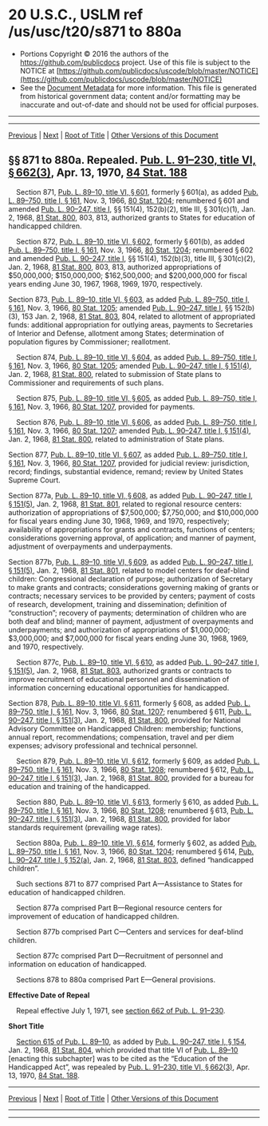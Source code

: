 ---
---

# 20 U.S.C., USLM ref /us/usc/t20/s871 to 880a

* Portions Copyright © 2016 the authors of the https://github.com/publicdocs project.
  Use of this file is subject to the NOTICE at [https://github.com/publicdocs/uscode/blob/master/NOTICE](https://github.com/publicdocs/uscode/blob/master/NOTICE)
* See the [Document Metadata](././../../../../..//README.md) for more information.
  This file is generated from historical government data; content and/or formatting may be inaccurate and out-of-date and should not be used for official purposes.

----------
----------

[Previous](./../../../../..//us/usc/t20/ch24/schIV/m__us_usc_t20_ch24_schIV.md) | [Next](./../../../../..//us/usc/t20/ch24/schIV–A/m__us_usc_t20_ch24_schIV–A.md) | [Root of Title](./../../../../../) | [Other Versions of this Document](https://publicdocs.github.io/go/links?ns=uslm&ref=%2Fus%2Fusc%2Ft20%2Fs871+to+880a)

## §§ 871 to 880a. Repealed. [Pub. L. 91–230, title VI, § 662(3)][/us/pl/91/230/s662/3], Apr. 13, 1970, [84 Stat. 188][/us/stat/84/188]

    Section 871, [Pub. L. 89–10, title VI, § 601][/us/pl/89/10/s601], formerly § 601(a), as added [Pub. L. 89–750, title I, § 161][/us/pl/89/750/s161], Nov. 3, 1966, [80 Stat. 1204][/us/stat/80/1204]; renumbered § 601 and amended [Pub. L. 90–247, title I][/us/pl/90/247], §§ 151(4), 152(b)(2), title III, § 301(c)(1), Jan. 2, 1968, [81 Stat. 800][/us/stat/81/800], 803, 813, authorized grants to States for education of handicapped children.

    Section 872, [Pub. L. 89–10, title VI, § 602][/us/pl/89/10/s602], formerly § 601(b), as added [Pub. L. 89–750, title I, § 161][/us/pl/89/750/s161], Nov. 3, 1966, [80 Stat. 1204][/us/stat/80/1204]; renumbered § 602 and amended [Pub. L. 90–247, title I][/us/pl/90/247], §§ 151(4), 152(b)(3), title III, § 301(c)(2), Jan. 2, 1968, [81 Stat. 800][/us/stat/81/800], 803, 813, authorized appropriations of $50,000,000; $150,000,000; $162,500,000; and $200,000,000 for fiscal years ending June 30, 1967, 1968, 1969, 1970, respectively.

Section 873, [Pub. L. 89–10, title VI, § 603][/us/pl/89/10/s603], as added [Pub. L. 89–750, title I, § 161][/us/pl/89/750/s161], Nov. 3, 1966, [80 Stat. 1205][/us/stat/80/1205]; amended [Pub. L. 90–247, title I][/us/pl/90/247], §§ 152(b)(3), 153 Jan. 2, 1968, [81 Stat. 803][/us/stat/81/803], 804, related to allotment of appropriated funds: additional appropriation for outlying areas, payments to Secretaries of Interior and Defense, allotment among States; determination of population figures by Commissioner; reallotment.

    Section 874, [Pub. L. 89–10, title VI, § 604][/us/pl/89/10/s604], as added [Pub. L. 89–750, title I, § 161][/us/pl/89/750/s161], Nov. 3, 1966, [80 Stat. 1205][/us/stat/80/1205]; amended [Pub. L. 90–247, title I, § 151(4)][/us/pl/90/247/s151/4], Jan. 2, 1968, [81 Stat. 800][/us/stat/81/800], related to submission of State plans to Commissioner and requirements of such plans.

    Section 875, [Pub. L. 89–10, title VI, § 605][/us/pl/89/10/s605], as added [Pub. L. 89–750, title I, § 161][/us/pl/89/750/s161], Nov. 3, 1966, [80 Stat. 1207][/us/stat/80/1207], provided for payments.

    Section 876, [Pub. L. 89–10, title VI, § 606][/us/pl/89/10/s606], as added [Pub. L. 89–750, title I, § 161][/us/pl/89/750/s161], Nov. 3, 1966, [80 Stat. 1207][/us/stat/80/1207]; amended [Pub. L. 90–247, title I, § 151(4)][/us/pl/90/247/s151/4], Jan. 2, 1968, [81 Stat. 800][/us/stat/81/800], related to administration of State plans.

Section 877, [Pub. L. 89–10, title VI, § 607][/us/pl/89/10/s607], as added [Pub. L. 89–750, title I, § 161][/us/pl/89/750/s161], Nov. 3, 1966, [80 Stat. 1207][/us/stat/80/1207], provided for judicial review: jurisdiction, record; findings, substantial evidence, remand; review by United States Supreme Court.

Section 877a, [Pub. L. 89–10, title VI, § 608][/us/pl/89/10/s608], as added [Pub. L. 90–247, title I, § 151(5)][/us/pl/90/247/s151/5], Jan. 2, 1968, [81 Stat. 801][/us/stat/81/801], related to regional resource centers: authorization of appropriations of $7,500,000; $7,750,000; and $10,000,000 for fiscal years ending June 30, 1968, 1969, and 1970, respectively; availability of appropriations for grants and contracts, functions of centers; considerations governing approval, of application; and manner of payment, adjustment of overpayments and underpayments.

Section 877b, [Pub. L. 89–10, title VI, § 609][/us/pl/89/10/s609], as added [Pub. L. 90–247, title I, § 151(5)][/us/pl/90/247/s151/5], Jan. 2, 1968, [81 Stat. 801][/us/stat/81/801], related to model centers for deaf-blind children: Congressional declaration of purpose; authorization of Secretary to make grants and contracts; considerations governing making of grants or contracts; necessary services to be provided by centers; payment of costs of research, development, training and dissemination; definition of “construction”; recovery of payments; determination of children who are both deaf and blind; manner of payment, adjustment of overpayments and underpayments; and authorization of appropriations of $1,000,000; $3,000,000; and $7,000,000 for fiscal years ending June 30, 1968, 1969, and 1970, respectively.

    Section 877c, [Pub. L. 89–10, title VI, § 610][/us/pl/89/10/s610], as added [Pub. L. 90–247, title I, § 151(5)][/us/pl/90/247/s151/5], Jan. 2, 1968, [81 Stat. 803][/us/stat/81/803], authorized grants or contracts to improve recruitment of educational personnel and dissemination of information concerning educational opportunities for handicapped.

Section 878, [Pub. L. 89–10, title VI, § 611][/us/pl/89/10/s611], formerly § 608, as added [Pub. L. 89–750, title I, § 161][/us/pl/89/750/s161], Nov. 3, 1966, [80 Stat. 1207][/us/stat/80/1207]; renumbered § 611, [Pub. L. 90–247, title I, § 151(3)][/us/pl/90/247/s151/3], Jan. 2, 1968, [81 Stat. 800][/us/stat/81/800], provided for National Advisory Committee on Handicapped Children: membership; functions, annual report, recommendations; compensation, travel and per diem expenses; advisory professional and technical personnel.

    Section 879, [Pub. L. 89–10, title VI, § 612][/us/pl/89/10/s612], formerly § 609, as added [Pub. L. 89–750, title I, § 161][/us/pl/89/750/s161], Nov. 3, 1966, [80 Stat. 1208][/us/stat/80/1208]; renumbered § 612, [Pub. L. 90–247, title I, § 151(3)][/us/pl/90/247/s151/3], Jan. 2, 1968, [81 Stat. 800][/us/stat/81/800], provided for a bureau for education and training of the handicapped.

    Section 880, [Pub. L. 89–10, title VI, § 613][/us/pl/89/10/s613], formerly § 610, as added [Pub. L. 89–750, title I, § 161][/us/pl/89/750/s161], Nov. 3, 1966, [80 Stat. 1208][/us/stat/80/1208]; renumbered § 613, [Pub. L. 90–247, title I, § 151(3)][/us/pl/90/247/s151/3], Jan. 2, 1968, [81 Stat. 800][/us/stat/81/800], provided for labor standards requirement (prevailing wage rates).

    Section 880a, [Pub. L. 89–10, title VI, § 614][/us/pl/89/10/s614], formerly § 602, as added [Pub. L. 89–750, title I, § 161][/us/pl/89/750/s161], Nov. 3, 1966, [80 Stat. 1204][/us/stat/80/1204]; renumbered § 614, [Pub. L. 90–247, title I, § 152(a)][/us/pl/90/247/s152/a], Jan. 2, 1968, [81 Stat. 803][/us/stat/81/803], defined “handicapped children”.

    Such sections 871 to 877 comprised Part A—Assistance to States for education of handicapped children.

    Section 877a comprised Part B—Regional resource centers for improvement of education of handicapped children.

    Section 877b comprised Part C—Centers and services for deaf-blind children.

    Section 877c comprised Part D—Recruitment of personnel and information on education of handicapped.

    Sections 878 to 880a comprised Part E—General provisions.

 __Effective Date of Repeal__ 

    Repeal effective July 1, 1971, see [section 662 of Pub. L. 91–230][/us/pl/91/230/s662].

 __Short Title__ 

    [Section 615 of Pub. L. 89–10][/us/pl/89/10/s615], as added by [Pub. L. 90–247, title I, § 154][/us/pl/90/247/s154], Jan. 2, 1968, [81 Stat. 804][/us/stat/81/804], which provided that title VI of [Pub. L. 89–10][/us/pl/89/10] \[enacting this subchapter\] was to be cited as the “Education of the Handicapped Act”, was repealed by [Pub. L. 91–230, title VI, § 662(3)][/us/pl/91/230/s662/3], Apr. 13, 1970, [84 Stat. 188][/us/stat/84/188].

----------

[Previous](./../../../../..//us/usc/t20/ch24/schIV/m__us_usc_t20_ch24_schIV.md) | [Next](./../../../../..//us/usc/t20/ch24/schIV–A/m__us_usc_t20_ch24_schIV–A.md) | [Root of Title](./../../../../../) | [Other Versions of this Document](https://publicdocs.github.io/go/links?ns=uslm&ref=%2Fus%2Fusc%2Ft20%2Fs871+to+880a)

----------
----------

[/us/pl/91/230/s662/3]: https://publicdocs.github.io/go/links?ns=uslm&ref=%2Fus%2Fpl%2F91%2F230%2Fs662%2F3
[/us/stat/84/188]: https://publicdocs.github.io/go/links?ns=uslm&ref=%2Fus%2Fstat%2F84%2F188
[/us/pl/89/10/s601]: https://publicdocs.github.io/go/links?ns=uslm&ref=%2Fus%2Fpl%2F89%2F10%2Fs601
[/us/pl/89/750/s161]: https://publicdocs.github.io/go/links?ns=uslm&ref=%2Fus%2Fpl%2F89%2F750%2Fs161
[/us/stat/80/1204]: https://publicdocs.github.io/go/links?ns=uslm&ref=%2Fus%2Fstat%2F80%2F1204
[/us/pl/90/247]: https://publicdocs.github.io/go/links?ns=uslm&ref=%2Fus%2Fpl%2F90%2F247
[/us/stat/81/800]: https://publicdocs.github.io/go/links?ns=uslm&ref=%2Fus%2Fstat%2F81%2F800
[/us/pl/89/10/s602]: https://publicdocs.github.io/go/links?ns=uslm&ref=%2Fus%2Fpl%2F89%2F10%2Fs602
[/us/pl/89/750/s161]: https://publicdocs.github.io/go/links?ns=uslm&ref=%2Fus%2Fpl%2F89%2F750%2Fs161
[/us/stat/80/1204]: https://publicdocs.github.io/go/links?ns=uslm&ref=%2Fus%2Fstat%2F80%2F1204
[/us/pl/90/247]: https://publicdocs.github.io/go/links?ns=uslm&ref=%2Fus%2Fpl%2F90%2F247
[/us/stat/81/800]: https://publicdocs.github.io/go/links?ns=uslm&ref=%2Fus%2Fstat%2F81%2F800
[/us/pl/89/10/s603]: https://publicdocs.github.io/go/links?ns=uslm&ref=%2Fus%2Fpl%2F89%2F10%2Fs603
[/us/pl/89/750/s161]: https://publicdocs.github.io/go/links?ns=uslm&ref=%2Fus%2Fpl%2F89%2F750%2Fs161
[/us/stat/80/1205]: https://publicdocs.github.io/go/links?ns=uslm&ref=%2Fus%2Fstat%2F80%2F1205
[/us/pl/90/247]: https://publicdocs.github.io/go/links?ns=uslm&ref=%2Fus%2Fpl%2F90%2F247
[/us/stat/81/803]: https://publicdocs.github.io/go/links?ns=uslm&ref=%2Fus%2Fstat%2F81%2F803
[/us/pl/89/10/s604]: https://publicdocs.github.io/go/links?ns=uslm&ref=%2Fus%2Fpl%2F89%2F10%2Fs604
[/us/pl/89/750/s161]: https://publicdocs.github.io/go/links?ns=uslm&ref=%2Fus%2Fpl%2F89%2F750%2Fs161
[/us/stat/80/1205]: https://publicdocs.github.io/go/links?ns=uslm&ref=%2Fus%2Fstat%2F80%2F1205
[/us/pl/90/247/s151/4]: https://publicdocs.github.io/go/links?ns=uslm&ref=%2Fus%2Fpl%2F90%2F247%2Fs151%2F4
[/us/stat/81/800]: https://publicdocs.github.io/go/links?ns=uslm&ref=%2Fus%2Fstat%2F81%2F800
[/us/pl/89/10/s605]: https://publicdocs.github.io/go/links?ns=uslm&ref=%2Fus%2Fpl%2F89%2F10%2Fs605
[/us/pl/89/750/s161]: https://publicdocs.github.io/go/links?ns=uslm&ref=%2Fus%2Fpl%2F89%2F750%2Fs161
[/us/stat/80/1207]: https://publicdocs.github.io/go/links?ns=uslm&ref=%2Fus%2Fstat%2F80%2F1207
[/us/pl/89/10/s606]: https://publicdocs.github.io/go/links?ns=uslm&ref=%2Fus%2Fpl%2F89%2F10%2Fs606
[/us/pl/89/750/s161]: https://publicdocs.github.io/go/links?ns=uslm&ref=%2Fus%2Fpl%2F89%2F750%2Fs161
[/us/stat/80/1207]: https://publicdocs.github.io/go/links?ns=uslm&ref=%2Fus%2Fstat%2F80%2F1207
[/us/pl/90/247/s151/4]: https://publicdocs.github.io/go/links?ns=uslm&ref=%2Fus%2Fpl%2F90%2F247%2Fs151%2F4
[/us/stat/81/800]: https://publicdocs.github.io/go/links?ns=uslm&ref=%2Fus%2Fstat%2F81%2F800
[/us/pl/89/10/s607]: https://publicdocs.github.io/go/links?ns=uslm&ref=%2Fus%2Fpl%2F89%2F10%2Fs607
[/us/pl/89/750/s161]: https://publicdocs.github.io/go/links?ns=uslm&ref=%2Fus%2Fpl%2F89%2F750%2Fs161
[/us/stat/80/1207]: https://publicdocs.github.io/go/links?ns=uslm&ref=%2Fus%2Fstat%2F80%2F1207
[/us/pl/89/10/s608]: https://publicdocs.github.io/go/links?ns=uslm&ref=%2Fus%2Fpl%2F89%2F10%2Fs608
[/us/pl/90/247/s151/5]: https://publicdocs.github.io/go/links?ns=uslm&ref=%2Fus%2Fpl%2F90%2F247%2Fs151%2F5
[/us/stat/81/801]: https://publicdocs.github.io/go/links?ns=uslm&ref=%2Fus%2Fstat%2F81%2F801
[/us/pl/89/10/s609]: https://publicdocs.github.io/go/links?ns=uslm&ref=%2Fus%2Fpl%2F89%2F10%2Fs609
[/us/pl/90/247/s151/5]: https://publicdocs.github.io/go/links?ns=uslm&ref=%2Fus%2Fpl%2F90%2F247%2Fs151%2F5
[/us/stat/81/801]: https://publicdocs.github.io/go/links?ns=uslm&ref=%2Fus%2Fstat%2F81%2F801
[/us/pl/89/10/s610]: https://publicdocs.github.io/go/links?ns=uslm&ref=%2Fus%2Fpl%2F89%2F10%2Fs610
[/us/pl/90/247/s151/5]: https://publicdocs.github.io/go/links?ns=uslm&ref=%2Fus%2Fpl%2F90%2F247%2Fs151%2F5
[/us/stat/81/803]: https://publicdocs.github.io/go/links?ns=uslm&ref=%2Fus%2Fstat%2F81%2F803
[/us/pl/89/10/s611]: https://publicdocs.github.io/go/links?ns=uslm&ref=%2Fus%2Fpl%2F89%2F10%2Fs611
[/us/pl/89/750/s161]: https://publicdocs.github.io/go/links?ns=uslm&ref=%2Fus%2Fpl%2F89%2F750%2Fs161
[/us/stat/80/1207]: https://publicdocs.github.io/go/links?ns=uslm&ref=%2Fus%2Fstat%2F80%2F1207
[/us/pl/90/247/s151/3]: https://publicdocs.github.io/go/links?ns=uslm&ref=%2Fus%2Fpl%2F90%2F247%2Fs151%2F3
[/us/stat/81/800]: https://publicdocs.github.io/go/links?ns=uslm&ref=%2Fus%2Fstat%2F81%2F800
[/us/pl/89/10/s612]: https://publicdocs.github.io/go/links?ns=uslm&ref=%2Fus%2Fpl%2F89%2F10%2Fs612
[/us/pl/89/750/s161]: https://publicdocs.github.io/go/links?ns=uslm&ref=%2Fus%2Fpl%2F89%2F750%2Fs161
[/us/stat/80/1208]: https://publicdocs.github.io/go/links?ns=uslm&ref=%2Fus%2Fstat%2F80%2F1208
[/us/pl/90/247/s151/3]: https://publicdocs.github.io/go/links?ns=uslm&ref=%2Fus%2Fpl%2F90%2F247%2Fs151%2F3
[/us/stat/81/800]: https://publicdocs.github.io/go/links?ns=uslm&ref=%2Fus%2Fstat%2F81%2F800
[/us/pl/89/10/s613]: https://publicdocs.github.io/go/links?ns=uslm&ref=%2Fus%2Fpl%2F89%2F10%2Fs613
[/us/pl/89/750/s161]: https://publicdocs.github.io/go/links?ns=uslm&ref=%2Fus%2Fpl%2F89%2F750%2Fs161
[/us/stat/80/1208]: https://publicdocs.github.io/go/links?ns=uslm&ref=%2Fus%2Fstat%2F80%2F1208
[/us/pl/90/247/s151/3]: https://publicdocs.github.io/go/links?ns=uslm&ref=%2Fus%2Fpl%2F90%2F247%2Fs151%2F3
[/us/stat/81/800]: https://publicdocs.github.io/go/links?ns=uslm&ref=%2Fus%2Fstat%2F81%2F800
[/us/pl/89/10/s614]: https://publicdocs.github.io/go/links?ns=uslm&ref=%2Fus%2Fpl%2F89%2F10%2Fs614
[/us/pl/89/750/s161]: https://publicdocs.github.io/go/links?ns=uslm&ref=%2Fus%2Fpl%2F89%2F750%2Fs161
[/us/stat/80/1204]: https://publicdocs.github.io/go/links?ns=uslm&ref=%2Fus%2Fstat%2F80%2F1204
[/us/pl/90/247/s152/a]: https://publicdocs.github.io/go/links?ns=uslm&ref=%2Fus%2Fpl%2F90%2F247%2Fs152%2Fa
[/us/stat/81/803]: https://publicdocs.github.io/go/links?ns=uslm&ref=%2Fus%2Fstat%2F81%2F803
[/us/pl/91/230/s662]: https://publicdocs.github.io/go/links?ns=uslm&ref=%2Fus%2Fpl%2F91%2F230%2Fs662
[/us/pl/89/10/s615]: https://publicdocs.github.io/go/links?ns=uslm&ref=%2Fus%2Fpl%2F89%2F10%2Fs615
[/us/pl/90/247/s154]: https://publicdocs.github.io/go/links?ns=uslm&ref=%2Fus%2Fpl%2F90%2F247%2Fs154
[/us/stat/81/804]: https://publicdocs.github.io/go/links?ns=uslm&ref=%2Fus%2Fstat%2F81%2F804
[/us/pl/89/10]: https://publicdocs.github.io/go/links?ns=uslm&ref=%2Fus%2Fpl%2F89%2F10
[/us/pl/91/230/s662/3]: https://publicdocs.github.io/go/links?ns=uslm&ref=%2Fus%2Fpl%2F91%2F230%2Fs662%2F3
[/us/stat/84/188]: https://publicdocs.github.io/go/links?ns=uslm&ref=%2Fus%2Fstat%2F84%2F188


